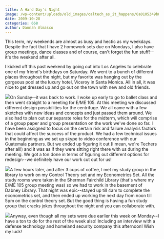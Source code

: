 ```yaml
---
title: A Hard Day's Night
image: /wp-content/uploads/old_images/caltech_as_it_happens/6a0105349b8251970b0120a680d54b970c.jpg
date: 2009-10-28
categories: 668
author: Dannah Almasco
---
```



This term, my weekends are almost as busy and hectic as my weekdays. Despite the fact that I have 2 homework sets due on Mondays, I also have group meetings, dance classes and of course, can't forget the fun stuff!--it's the weekend after all.

I kicked off this past weekend by going out into Los Angeles to celebrate one of my friend's birthdays on Saturday. We went to a bunch of different places throughout the night, but my favorite was hanging out by the gorgeous pool at the luxury hotel, Viceroy in Santa Monica. All in all, it was nice to get dressed up and go out on the town with new and old friends. 

![](/old_images/caltech_as_it_happens/6a0105349b8251970b0120a62988a7970b.jpg)On Sunday--it was back to work. I woke up early to go to ballet class and then went straight to a meeting for E/ME 105. At this meeting we discussed different design possibilities for the centrifuge. We all came with a few sketches with new ideas and concepts and just passed them around. We also had to plan out our separate roles for the midterm, which will comprise of a group paper and group presentation on the work we've done so far. I have been assigned to focus on the certain risk and failure analysis factors that could affect the success of the product. 
We had a few technical issues in the beginning as we set up skype to video conference with our Guatemala partners. But we ended up figuring it out (I mean, we're Techers after all!) and it was as if they were sitting right there with us during the meeting. We got a ton done in terms of figuring out different options for redesign--we definitely have our work cut out for us!


![](/old_images/caltech_as_it_happens/6a0105349b8251970b0120a629dabb970b.jpg)A few hours later, and after 3 cups of coffee, I met my study group in the library to work on my Control Theory set and my Econometrics Set. All the study rooms were taken in the Sherman Fairchild Library (that's where my E/ME 105 group meeting was) so we had to work in the basement of Dabney Library. That night was epic--stayed up till 4am to complete the econometrics set, and then ended up working the next day from noon till 5pm on the control theory set. But the good thing is having a fun study group that cracks jokes throughout the night and you can collaborate with.


![](/old_images/caltech_as_it_happens/6a0105349b8251970b0120a6814ab7970c.jpg)Anyway, even though all my sets were due earlier this week on Monday--I have a ton to do for the rest of the week also! Including an interview with a defense technology and homeland security company this afternoon!
Wish my luck!

